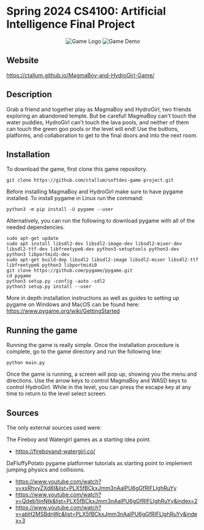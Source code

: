 # Spring 2024 CS4100: Artificial Intelligence Final Project


<p align="center">
  <img src=data/readme_images/banner.png alt="Game Logo"/>

  <img src=data/readme_images/full_run.gif alt="Game Demo"/>
</p>

## Website
https://ctallum.github.io/MagmaBoy-and-HydroGirl-Game/

## Description
Grab a friend and together play as MagmaBoy and HydroGirl, two friends exploring an abandoned temple. But be careful! MagmaBoy can't touch the water puddles, HydroGirl can't touch the lava pools, and neither of them can touch the green goo pools or the level will end! Use the buttons, platforms, and collaboration to get to the final doors and into the next room.

## Installation
To download the game, first clone this game repository.
```
git clone https://github.com/ctallum/softdes-game-project.git
```

Before installing MagmaBoy and HydroGirl make sure to have pygame installed.
  To install pygame in Linux run the command:
 ```
 python3 -m pip install -U pygame --user
 ```
 Alternatively, you can run the following to download pygame with all of the needed dependencies.
 ```
sudo apt-get update
sudo apt install libsdl2-dev libsdl2-image-dev libsdl2-mixer-dev libsdl2-ttf-dev libfreetype6-dev python3-setuptools python3-dev python3 libportmidi-dev
sudo apt-get build-dep libsdl2 libsdl2-image libsdl2-mixer libsdl2-ttf libfreetype6 python3 libportmidi0
git clone https://github.com/pygame/pygame.git
cd pygame
python3 setup.py -config -auto -sdl2
python3 setup.py install --user
 ```
More in depth installation instructions as well as guides to setting up pygame on Windows and MacOS can be found here:
https://www.pygame.org/wiki/GettingStarted
## Running the game

Running the game is really simple. Once the installation procedure is complete, go to the game directory and run the following line:
```
python main.py
```

Once the game is running, a screen will pop up, showing you the menu and directions. Use the arrow keys to control MagmaBoy and WASD keys to control HydroGirl. While in the level, you can press the escape key at any time to return to the level select screen.

## Sources
The only external sources used were: 

The Fireboy and Watergirl games as a starting idea point.
- https://fireboyand-watergirl.co/

DaFluffyPotato pygame platformer tutorials as starting point to implement jumping physics and collisions.
- https://www.youtube.com/watch?v=xxRhvyZXd8I&list=PLX5fBCkxJmm3nAalPU6gGfRIFLlghRuYy
- https://www.youtube.com/watch?v=Qdeb1iinNtk&list=PLX5fBCkxJmm3nAalPU6gGfRIFLlghRuYy&index=2
- https://www.youtube.com/watch?v=abH2MSBdnWc&list=PLX5fBCkxJmm3nAalPU6gGfRIFLlghRuYy&index=3
